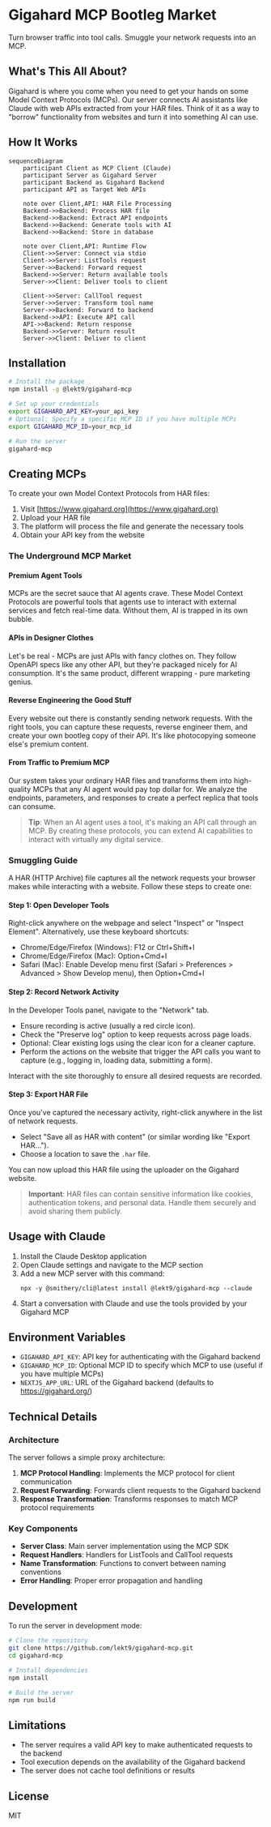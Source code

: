 # Gigahard MCP Bootleg Market

Turn browser traffic into tool calls. Smuggle your network requests into an MCP.

## What's This All About?

Gigahard is where you come when you need to get your hands on some Model Context Protocols (MCPs). Our server connects AI assistants like Claude with web APIs extracted from your HAR files. Think of it as a way to "borrow" functionality from websites and turn it into something AI can use.

## How It Works

```mermaid
sequenceDiagram
    participant Client as MCP Client (Claude)
    participant Server as Gigahard Server
    participant Backend as Gigahard Backend
    participant API as Target Web APIs

    note over Client,API: HAR File Processing
    Backend->>Backend: Process HAR file
    Backend->>Backend: Extract API endpoints
    Backend->>Backend: Generate tools with AI
    Backend->>Backend: Store in database

    note over Client,API: Runtime Flow
    Client->>Server: Connect via stdio
    Client->>Server: ListTools request
    Server->>Backend: Forward request
    Backend->>Server: Return available tools
    Server->>Client: Deliver tools to client

    Client->>Server: CallTool request
    Server->>Server: Transform tool name
    Server->>Backend: Forward to backend
    Backend->>API: Execute API call
    API->>Backend: Return response
    Backend->>Server: Return result
    Server->>Client: Deliver to client
```

## Installation

```bash
# Install the package
npm install -g @lekt9/gigahard-mcp

# Set up your credentials
export GIGAHARD_API_KEY=your_api_key
# Optional: Specify a specific MCP ID if you have multiple MCPs
export GIGAHARD_MCP_ID=your_mcp_id

# Run the server
gigahard-mcp
```

## Creating MCPs

To create your own Model Context Protocols from HAR files:

1. Visit [https://www.gigahard.org](https://www.gigahard.org)
2. Upload your HAR file
3. The platform will process the file and generate the necessary tools
4. Obtain your API key from the website

### The Underground MCP Market

#### Premium Agent Tools

MCPs are the secret sauce that AI agents crave. These Model Context Protocols are powerful tools that agents use to interact with external services and fetch real-time data. Without them, AI is trapped in its own bubble.

#### APIs in Designer Clothes

Let's be real - MCPs are just APIs with fancy clothes on. They follow OpenAPI specs like any other API, but they're packaged nicely for AI consumption. It's the same product, different wrapping - pure marketing genius.

#### Reverse Engineering the Good Stuff

Every website out there is constantly sending network requests. With the right tools, you can capture these requests, reverse engineer them, and create your own bootleg copy of their API. It's like photocopying someone else's premium content.

#### From Traffic to Premium MCP

Our system takes your ordinary HAR files and transforms them into high-quality MCPs that any AI agent would pay top dollar for. We analyze the endpoints, parameters, and responses to create a perfect replica that tools can consume.

> **Tip**: When an AI agent uses a tool, it's making an API call through an MCP. By creating these protocols, you can extend AI capabilities to interact with virtually any digital service.

### Smuggling Guide

A HAR (HTTP Archive) file captures all the network requests your browser makes while interacting with a website. Follow these steps to create one:

#### Step 1: Open Developer Tools

Right-click anywhere on the webpage and select "Inspect" or "Inspect Element". Alternatively, use these keyboard shortcuts:

- Chrome/Edge/Firefox (Windows): F12 or Ctrl+Shift+I
- Chrome/Edge/Firefox (Mac): Option+Cmd+I
- Safari (Mac): Enable Develop menu first (Safari > Preferences > Advanced > Show Develop menu), then Option+Cmd+I

#### Step 2: Record Network Activity

In the Developer Tools panel, navigate to the "Network" tab.

- Ensure recording is active (usually a red circle icon).
- Check the "Preserve log" option to keep requests across page loads.
- Optional: Clear existing logs using the clear icon for a cleaner capture.
- Perform the actions on the website that trigger the API calls you want to capture (e.g., logging in, loading data, submitting a form).

Interact with the site thoroughly to ensure all desired requests are recorded.

#### Step 3: Export HAR File

Once you've captured the necessary activity, right-click anywhere in the list of network requests.

- Select "Save all as HAR with content" (or similar wording like "Export HAR...").
- Choose a location to save the `.har` file.

You can now upload this HAR file using the uploader on the Gigahard website.

> **Important**: HAR files can contain sensitive information like cookies, authentication tokens, and personal data. Handle them securely and avoid sharing them publicly.

## Usage with Claude

1. Install the Claude Desktop application
2. Open Claude settings and navigate to the MCP section
3. Add a new MCP server with this command:
   ```
   npx -y @smithery/cli@latest install @lekt9/gigahard-mcp --claude
   ```
4. Start a conversation with Claude and use the tools provided by your Gigahard MCP

## Environment Variables

- `GIGAHARD_API_KEY`: API key for authenticating with the Gigahard backend
- `GIGAHARD_MCP_ID`: Optional MCP ID to specify which MCP to use (useful if you have multiple MCPs)
- `NEXTJS_APP_URL`: URL of the Gigahard backend (defaults to https://gigahard.org/)

## Technical Details

### Architecture

The server follows a simple proxy architecture:

1. **MCP Protocol Handling**: Implements the MCP protocol for client communication
2. **Request Forwarding**: Forwards client requests to the Gigahard backend
3. **Response Transformation**: Transforms responses to match MCP protocol requirements

### Key Components

- **Server Class**: Main server implementation using the MCP SDK
- **Request Handlers**: Handlers for ListTools and CallTool requests
- **Name Transformation**: Functions to convert between naming conventions
- **Error Handling**: Proper error propagation and handling

## Development

To run the server in development mode:

```bash
# Clone the repository
git clone https://github.com/lekt9/gigahard-mcp.git
cd gigahard-mcp

# Install dependencies
npm install

# Build the server
npm run build
```

## Limitations

- The server requires a valid API key to make authenticated requests to the backend
- Tool execution depends on the availability of the Gigahard backend
- The server does not cache tool definitions or results

## License

MIT
